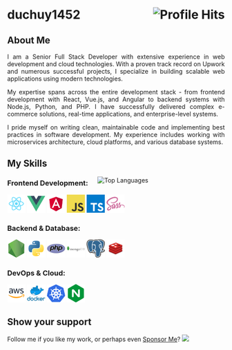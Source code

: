 <h1>duchuy1452 <img align="right" alt="Profile Hits" src="https://komarev.com/ghpvc/?username=duchuy1452&style=flat-square"></h1>

## About Me

<p align="justify">I am a Senior Full Stack Developer with extensive experience in web development and cloud technologies. With a proven track record on Upwork and numerous successful projects, I specialize in building scalable web applications using modern technologies.</p>

<p align="justify">My expertise spans across the entire development stack - from frontend development with React, Vue.js, and Angular to backend systems with Node.js, Python, and PHP. I have successfully delivered complex e-commerce solutions, real-time applications, and enterprise-level systems.</p>

<p align="justify">I pride myself on writing clean, maintainable code and implementing best practices in software development. My experience includes working with microservices architecture, cloud platforms, and various database systems.</p>

## My Skills

<img src="https://github-readme-stats.vercel.app/api/top-langs/?username=duchuy1452&layout=compact&theme=github_dark" alt="Top Languages" align="right" width="295">

### Frontend Development:

<a href="https://reactjs.org/"><img alt="React" title="React" src="https://raw.githubusercontent.com/github/explore/80688e429a7d4ef2fca1e82350fe8e3517d3494d/topics/react/react.png" height="42"></a>
<a href="https://vuejs.org/"><img alt="Vue.js" title="Vue.js" src="https://raw.githubusercontent.com/github/explore/80688e429a7d4ef2fca1e82350fe8e3517d3494d/topics/vue/vue.png" height="42"></a>
<a href="https://angular.io/"><img alt="Angular" title="Angular" src="https://raw.githubusercontent.com/github/explore/80688e429a7d4ef2fca1e82350fe8e3517d3494d/topics/angular/angular.png" height="42"></a>
<a href="https://developer.mozilla.org/en-US/docs/Web/JavaScript"><img alt="JavaScript" title="JavaScript" src="https://raw.githubusercontent.com/github/explore/80688e429a7d4ef2fca1e82350fe8e3517d3494d/topics/javascript/javascript.png" height="42"></a>
<a href="https://www.typescriptlang.org/"><img alt="TypeScript" title="TypeScript" src="https://raw.githubusercontent.com/github/explore/80688e429a7d4ef2fca1e82350fe8e3517d3494d/topics/typescript/typescript.png" height="42"></a>
<a href="https://sass-lang.com/"><img alt="Sass" title="Sass" src="https://raw.githubusercontent.com/github/explore/80688e429a7d4ef2fca1e82350fe8e3517d3494d/topics/sass/sass.png" height="42"></a>

### Backend & Database:

<a href="https://nodejs.org/"><img alt="Node.js" title="Node.js" src="https://raw.githubusercontent.com/github/explore/80688e429a7d4ef2fca1e82350fe8e3517d3494d/topics/nodejs/nodejs.png" height="42"></a>
<a href="https://www.python.org/"><img alt="Python" title="Python" src="https://raw.githubusercontent.com/github/explore/80688e429a7d4ef2fca1e82350fe8e3517d3494d/topics/python/python.png" height="42"></a>
<a href="https://www.php.net/"><img alt="PHP" title="PHP" src="https://raw.githubusercontent.com/github/explore/80688e429a7d4ef2fca1e82350fe8e3517d3494d/topics/php/php.png" height="42"></a>
<a href="https://www.mongodb.com/"><img alt="MongoDB" title="MongoDB" src="https://raw.githubusercontent.com/github/explore/80688e429a7d4ef2fca1e82350fe8e3517d3494d/topics/mongodb/mongodb.png" height="42"></a>
<a href="https://www.postgresql.org/"><img alt="PostgreSQL" title="PostgreSQL" src="https://raw.githubusercontent.com/github/explore/80688e429a7d4ef2fca1e82350fe8e3517d3494d/topics/postgresql/postgresql.png" height="42"></a>
<a href="https://redis.io/"><img alt="Redis" title="Redis" src="https://raw.githubusercontent.com/github/explore/80688e429a7d4ef2fca1e82350fe8e3517d3494d/topics/redis/redis.png" height="42"></a>

### DevOps & Cloud:

<a href="https://aws.amazon.com/"><img alt="AWS" title="AWS" src="https://raw.githubusercontent.com/github/explore/fbceb94436312b6dacde68d122a5b9c7d11f9524/topics/aws/aws.png" height="42"></a>
<a href="https://www.docker.com/"><img alt="Docker" title="Docker" src="https://raw.githubusercontent.com/github/explore/80688e429a7d4ef2fca1e82350fe8e3517d3494d/topics/docker/docker.png" height="42"></a>
<a href="https://kubernetes.io/"><img alt="Kubernetes" title="Kubernetes" src="https://raw.githubusercontent.com/github/explore/80688e429a7d4ef2fca1e82350fe8e3517d3494d/topics/kubernetes/kubernetes.png" height="42"></a>
<a href="https://www.nginx.com/"><img alt="NGINX" title="NGINX" src="https://raw.githubusercontent.com/github/explore/85cceaeeaf993ca35664dc37ea24f9237fbbfc14/topics/nginx/nginx.png" height="42"></a>

</details>
<!--END_SECTION:activity-->

## Show your support

Follow me if you like my work, or perhaps even [Sponsor Me][sponsor]? ![](https://hit.yhype.me/github/profile?user_id=35486894)

<!--

## Pinned

[![duchuy1452.github.io][pin1-img]][pin1-link]
[![HaileyBot/haileybot.github.io][pin2-img]][pin2-link]
[![NewDiscordBridge][pin3-img]][pin3-link]
[![HaileyBot/captcha-generator][pin4-img]][pin4-link]
[![discord-ssh-bot][pin5-img]][pin5-link]
[![HaileyBot/sanitize-role-mentions][pin6-img]][pin6-link]

-->

<!-- Link anchors -->
[banner-img]: https://raw.githubusercontent.com/duchuy1452/duchuy1452/master/personal-banner.gif
[banner-link]: https://social.duchuy1452.dev

[sponsor]: https://github.com/sponsors/duchuy1452

[website-img]: https://img.shields.io/badge/-Website-e722e7?style=for-the-badge
[website-link]: https://duchuy1452.dev
[discord-img]: https://img.shields.io/badge/-Discord-e722e7?style=for-the-badge
[discord-link]: https://discord.gg/7QH4YeD
[email-img]: https://img.shields.io/badge/-E--Mail-e722e7?style=for-the-badge
[email-link]: mailto:quin@duchuy1452.dev

[github-stats-img]: https://duchuy1452-readme-stats.vercel.app/api?username=duchuy1452&count_private=true&show_icons=true&include_all_commits=true&theme=github_dark
[github-langs-img]: https://duchuy1452-readme-stats.vercel.app/api/top-langs?username=duchuy1452&layout=compact&hide=smarty

[pin1-img]: https://duchuy1452-readme-stats.vercel.app/api/pin/?username=duchuy1452&repo=duchuy1452.github.io
[pin1-link]: https://github.com/duchuy1452/duchuy1452.github.io
[pin2-img]: https://duchuy1452-readme-stats.vercel.app/api/pin/?username=HaileyBot&repo=haileybot.github.io&show_owner=true
[pin2-link]: https://github.com/HaileyBot/haileybot.github.io
[pin3-img]: https://duchuy1452-readme-stats.vercel.app/api/pin/?username=duchuy1452&repo=NewDiscordBridge
[pin3-link]: https://github.com/duchuy1452/NewDiscordBridge
[pin4-img]: https://duchuy1452-readme-stats.vercel.app/api/pin/?username=HaileyBot&repo=captcha-generator&show_owner=true
[pin4-link]: https://github.com/HaileyBot/captcha-generator
[pin5-img]: https://duchuy1452-readme-stats.vercel.app/api/pin/?username=duchuy1452&repo=discord-ssh-bot
[pin5-link]: https://github.com/duchuy1452/discord-ssh-bot
[pin6-img]: https://duchuy1452-readme-stats.vercel.app/api/pin/?username=HaileyBot&repo=sanitize-role-mentions&show_owner=true
[pin6-link]: https://github.com/HaileyBot/sanitize-role-mentions
